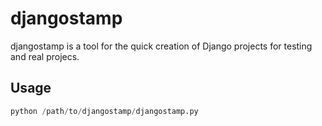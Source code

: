# djangostamp

djangostamp is a tool for the quick creation of Django projects for testing and
real projecs.

## Usage

```python
python /path/to/djangostamp/djangostamp.py
```
